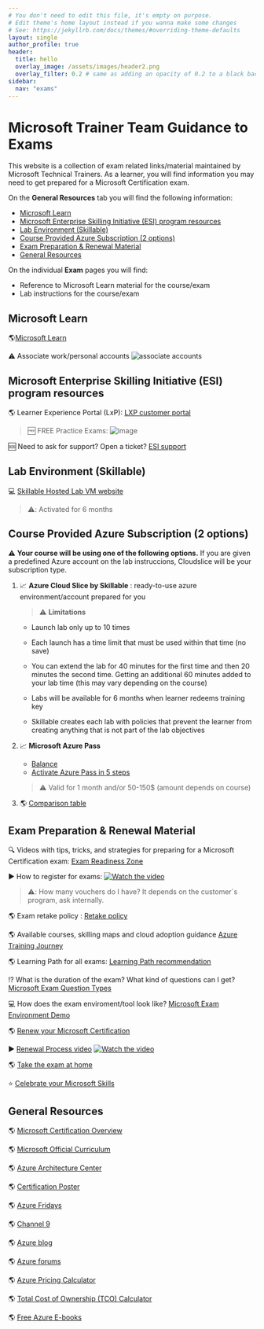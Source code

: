 ```yaml
---
# You don't need to edit this file, it's empty on purpose.
# Edit theme's home layout instead if you wanna make some changes
# See: https://jekyllrb.com/docs/themes/#overriding-theme-defaults
layout: single
author_profile: true
header:
  title: hello
  overlay_image: /assets/images/header2.png
  overlay_filter: 0.2 # same as adding an opacity of 0.2 to a black background
sidebar:
  nav: "exams"
---
```

# Microsoft Trainer Team Guidance to Exams

This website is a collection of exam related links/material maintained by Microsoft Technical Trainers. As a learner, you will find information you may need to get prepared for a Microsoft Certification exam.

On the **General Resources** tab you will find the following information: 

- [Microsoft Learn](#microsoft-learn)
- [Microsoft Enterprise Skilling Initiative (ESI) program resources](#microsoft-enterprise-skilling-initiative-esi-program-resources)
- [Lab Environment (Skillable)](#lab-environment-skillable)
- [Course Provided Azure Subscription (2 options)](#course-provided-azure-subscription-2-options)
- [Exam Preparation & Renewal Material](#exam-preparation--renewal-material)
- [General Resources](#general-resources)

On the individual **Exam** pages you will find:
- Reference to Microsoft Learn material for the course/exam
- Lab instructions for the course/exam

## Microsoft Learn
:earth_americas:[Microsoft Learn](https://learn.microsoft.com/ "Microsoft Learn")

:warning: Associate work/personal accounts
![associate accounts](assets/images/learn-accounts.png)

## Microsoft Enterprise Skilling Initiative (ESI) program resources

:earth_americas: Learner Experience Portal (LxP): [LXP customer portal](https://esi.microsoft.com/)

  > :free: FREE Practice Exams:
  ![image](https://user-images.githubusercontent.com/64772417/154690459-9113ee7e-e39b-454f-8b4c-e61b400400b9.png)

:sos: Need to ask for support? Open a ticket? [ESI support](https://esisupport.microsoft.com/)

## Lab Environment (Skillable)
:computer: [Skillable Hosted Lab VM website](https://esi.learnondemand.net/)
  > :warning:: Activated for 6 months 

## Course Provided Azure Subscription (2 options)

:warning: **Your course will be using one of the following options.** If you are given a predefined Azure account on the lab instruccions, Cloudslice will be your subscription type.

1. :chart_with_upwards_trend: **Azure Cloud Slice by Skillable** : ready-to-use azure environment/account prepared for you
    > :warning: **Limitations**

    - Launch lab only up to 10 times 

    - Each launch has a time limit that must be used within that time (no save) 

    - You can extend the lab for 40 minutes for the first time and then 20 minutes the second time. Getting an additional 60 minutes added to your lab time (this may vary depending on the course) 

    - Labs will be available for 6 months when learner redeems training key 

    - Skillable creates each lab with policies that prevent the learner from creating anything that is not part of the lab objectives

1. :chart_with_upwards_trend: **Microsoft Azure Pass** 
    - [Balance](https://www.microsoftazuresponsorships.com/balance)
    - [Activate Azure Pass in 5 steps](https://aka.ms/activatepass)
    > :warning: Valid for 1 month and/or 50-150$ (amount depends on course)

1. :earth_americas: [Comparison table](https://www.skillable.com/moc-cloud-slice/) 



## Exam Preparation & Renewal Material

:mag: Videos with tips, tricks, and strategies for preparing for a Microsoft Certification exam: [Exam Readiness Zone](https://learn.microsoft.com/en-us/shows/exam-readiness-zone/)

:arrow_forward: How to register for exams:
[![Watch the video](assets/images/video-exam-reg.png)](https://aka.ms/LxPExamDiscountVideo)

  > :warning:: How many vouchers do I have? It depends on the customer´s  program, ask internally.

:earth_americas: Exam retake policy : [Retake policy](https://learn.microsoft.com/en-us/certifications/exam-retake-policy#general-microsoft-certification-exam-retake-policy)

:earth_americas: Available courses, skilling maps and cloud adoption guidance [Azure Training Journey](https://aka.ms/esiAzureTrainingJourney) 

:earth_americas: Learning Path for all exams:  [Learning Path recommendation](https://aka.ms/AzureTrainCertDeck)

:interrobang: What is the duration of the exam? What kind of questions can I get? [Microsoft Exam Question Types](https://docs.microsoft.com/en-us/learn/certifications/exam-duration-question-types#question-types-on-exams)

:computer: How does the exam enviroment/tool look like? [Microsoft Exam Environment Demo](http://aka.ms/examdemo)

:earth_americas: [Renew your Microsoft Certification](https://learn.microsoft.com/en-us/certifications/renew-your-microsoft-certification)

:arrow_forward: [Renewal Process video](https://www.youtube.com/watch?v=ttuhmFHOTU8&feature=youtu.be)
[![Watch the video](assets/images/renew-cert.png)](https://www.youtube.com/watch?v=ttuhmFHOTU8)

:earth_americas: [Take the exam at home](https://www.thomasmaurer.ch/2020/03/how-to-take-a-microsoft-certification-exam-online/)

:star: [Celebrate your Microsoft Skills](https://aka.ms/CelebrateYourMicrosoftSkills)

## General Resources

:earth_americas: [Microsoft Certification Overview ](https://www.microsoft.com/certification "Microsoft Certification Overview ")

:earth_americas: [Microsoft Official Curriculum ](https://www.aka.ms/MOC "Microsoft Official Curriculum ")

:earth_americas: [Azure Architecture Center](https://www.aka.ms/architecture "Azure Architecture Center")

:earth_americas: [Certification Poster](https://www.aka.ms/TrainCertPoster "Certification Poster")

:earth_americas: [Azure Fridays](https://learn.microsoft.com/en-us/shows/azure-friday/)

:earth_americas: [Channel 9](https://channel9.msdn.com/)

:earth_americas: [Azure blog](https://azure.microsoft.com/en-us/blog/)

:earth_americas: [Azure forums](https://social.msdn.microsoft.com/Forums/enUS/home?category=windowsazureplatform)

:earth_americas: [Azure Pricing Calculator](https://azure.microsoft.com/en-in/pricing/calculator/)

:earth_americas: [Total Cost of Ownership (TCO) Calculator](https://azure.microsoft.com/en-us/pricing/tco/calculator/)

:earth_americas: [Free Azure E-books](https://azure.microsoft.com/en-us/resources/whitepapers/)
